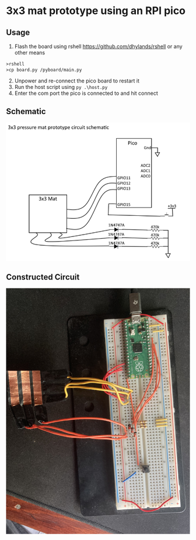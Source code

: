 # 3x3 mat prototype using an RPI pico

## Usage
1. Flash the board using rshell https://github.com/dhylands/rshell or any other means  
```
>rshell
>cp board.py /pyboard/main.py
```
2. Unpower and re-connect the pico board to restart it
3. Run the host script using ```py .\host.py```
4. Enter the com port the pico is connected to and hit connect

## Schematic
![Drag Racing](schematic.png)

## Constructed Circuit
![Drag Racing](circuit.jpg)

